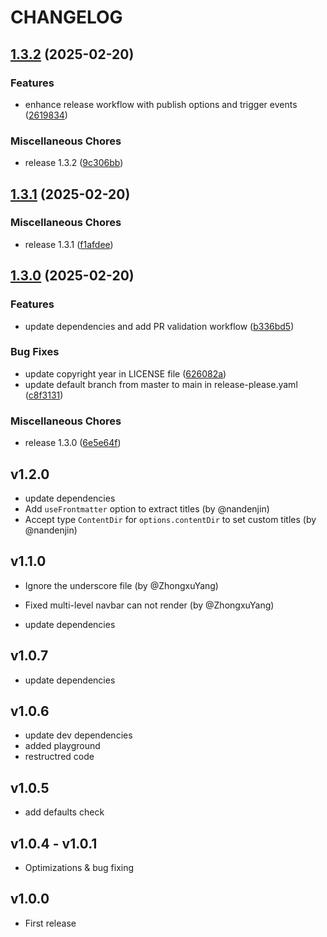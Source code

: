 # CHANGELOG

## [1.3.2](https://github.com/JonathanSchndr/vitepress-plugin-auto-sidebar/compare/v1.3.1...v1.3.2) (2025-02-20)


### Features

* enhance release workflow with publish options and trigger events ([2619834](https://github.com/JonathanSchndr/vitepress-plugin-auto-sidebar/commit/2619834e008441facdc196a162e237fab8fdeedc))


### Miscellaneous Chores

* release 1.3.2 ([9c306bb](https://github.com/JonathanSchndr/vitepress-plugin-auto-sidebar/commit/9c306bbf9d23ecc0a37f08848220364ddb06a2d7))

## [1.3.1](https://github.com/JonathanSchndr/vitepress-plugin-auto-sidebar/compare/v1.3.0...v1.3.1) (2025-02-20)


### Miscellaneous Chores

* release 1.3.1 ([f1afdee](https://github.com/JonathanSchndr/vitepress-plugin-auto-sidebar/commit/f1afdeee5fc309c6298636bfe6278ebc3faa7c91))

## [1.3.0](https://github.com/JonathanSchndr/vitepress-plugin-auto-sidebar/compare/v1.2.0...v1.3.0) (2025-02-20)


### Features

* update dependencies and add PR validation workflow ([b336bd5](https://github.com/JonathanSchndr/vitepress-plugin-auto-sidebar/commit/b336bd59461cf904297f9b12f627792278d06651))


### Bug Fixes

* update copyright year in LICENSE file ([626082a](https://github.com/JonathanSchndr/vitepress-plugin-auto-sidebar/commit/626082a9ca990c89e61168d5bb52fedb1d8466ca))
* update default branch from master to main in release-please.yaml ([c8f3131](https://github.com/JonathanSchndr/vitepress-plugin-auto-sidebar/commit/c8f31316cb63672d7898745ba842df52c8cbce6f))


### Miscellaneous Chores

* release 1.3.0 ([6e5e64f](https://github.com/JonathanSchndr/vitepress-plugin-auto-sidebar/commit/6e5e64fe5520815bd3400c25bcb77ca290ba0a14))

## v1.2.0

* update dependencies
* Add `useFrontmatter` option to extract titles (by @nandenjin)
* Accept type `ContentDir` for `options.contentDir` to set custom titles (by @nandenjin)

## v1.1.0

* Ignore the underscore file (by @ZhongxuYang)
* Fixed multi-level navbar can not render (by @ZhongxuYang)

* update dependencies

## v1.0.7

* update dependencies

## v1.0.6

* update dev dependencies
* added playground
* restructred code

## v1.0.5

* add defaults check

## v1.0.4 - v1.0.1

* Optimizations & bug fixing

## v1.0.0

* First release

